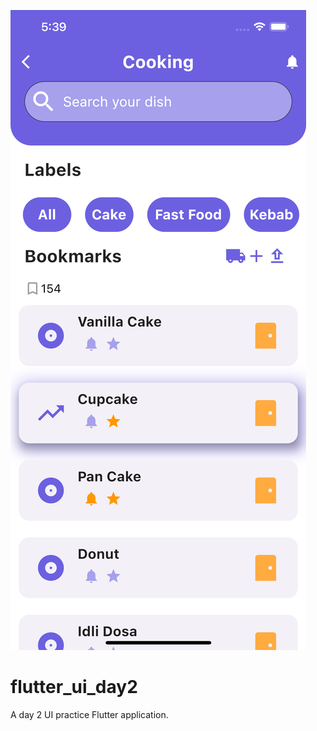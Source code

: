 ![Screenshot](https://github.com/vibhanshu2001/day2_flutter_ui/blob/master/screenshot/Simulator%20Screen%20Shot%20-%20iPhone%2012%20Pro%20Max%20-%202020-11-30%20at%2017.39.37.png)
# flutter_ui_day2

A day 2 UI practice Flutter application.

